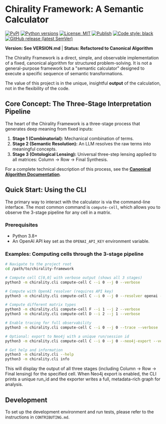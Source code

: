 # Chirality Framework: A Semantic Calculator

[![PyPI](https://img.shields.io/pypi/v/chirality-framework.svg)](https://pypi.org/project/chirality-framework/)
[![Python versions](https://img.shields.io/pypi/pyversions/chirality-framework.svg)](https://pypi.org/project/chirality-framework/)
[![License: MIT](https://img.shields.io/badge/License-MIT-yellow.svg)](LICENSE)
[![Publish](https://github.com/sgttomas/chirality-framework/actions/workflows/python-publish.yml/badge.svg)](https://github.com/sgttomas/chirality-framework/actions/workflows/python-publish.yml)
[![Code style: black](https://img.shields.io/badge/code%20style-black-000000.svg)](https://github.com/psf/black)
[![GitHub release (latest SemVer)](https://img.shields.io/github/v/tag/sgttomas/chirality-framework?sort=semver&label=release)](https://github.com/sgttomas/chirality-framework/tags)

**Version: See VERSION.md** | **Status: Refactored to Canonical Algorithm**

The Chirality Framework is a direct, simple, and observable implementation of a fixed, canonical algorithm for structured problem-solving. It is not a general-purpose framework but a "semantic calculator" designed to execute a specific sequence of semantic transformations.

The value of this project is in the unique, insightful **output** of the calculation, not in the flexibility of the code.

## Core Concept: The Three-Stage Interpretation Pipeline

The heart of the Chirality Framework is a three-stage process that generates deep meaning from fixed inputs:

1.  **Stage 1 (Combinatorial):** Mechanical combination of terms.
2.  **Stage 2 (Semantic Resolution):** An LLM resolves the raw terms into meaningful concepts.
3.  **Stage 3 (Ontological Lensing):** Universal three-step lensing applied to all matrices: Column → Row → Final Synthesis.

For a complete technical description of this process, see the **[Canonical Algorithm Documentation](docs/ALGORITHM.md)**.

## Quick Start: Using the CLI

The primary way to interact with the calculator is via the command-line interface. The most common command is `compute-cell`, which allows you to observe the 3-stage pipeline for any cell in a matrix.

### Prerequisites
- Python 3.8+
- An OpenAI API key set as the `OPENAI_API_KEY` environment variable.

### Examples: Computing cells through the 3-stage pipeline

```bash
# Navigate to the project root
cd /path/to/chirality-framework

# Compute cell C[0,0] with verbose output (shows all 3 stages)
python3 -m chirality.cli compute-cell C --i 0 --j 0 --verbose

# Compute with OpenAI resolver (requires API key)
python3 -m chirality.cli compute-cell C --i 0 --j 0 --resolver openai --verbose

# Compute different matrix types
python3 -m chirality.cli compute-cell F --i 1 --j 2 --verbose
python3 -m chirality.cli compute-cell D --i 2 --j 1 --verbose

# Enable tracing for full observability
python3 -m chirality.cli compute-cell C --i 0 --j 0 --trace --verbose

# Optional: export to Neo4j with a unique run/session id
python3 -m chirality.cli compute-cell C --i 0 --j 0 --neo4j-export --verbose

# Get help and information
python3 -m chirality.cli --help
python3 -m chirality.cli info
```

This will display the output of all three stages (including Column → Row → Final lensing) for the specified cell. When Neo4j export is enabled, the CLI prints a unique run_id and the exporter writes a full, metadata-rich graph for analysis.

## Development

To set up the development environment and run tests, please refer to the instructions in `CONTRIBUTING.md`.
